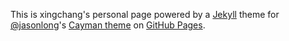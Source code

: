 This is xingchang's personal page powered by a [Jekyll][1] theme for [@jasonlong][2]'s [Cayman theme][4] on [GitHub Pages][3].

[1]: https://jekyllrb.com/
[2]: https://github.com/jasonlong
[3]: https://pages.github.com/
[4]: https://github.com/jasonlong/cayman-theme

